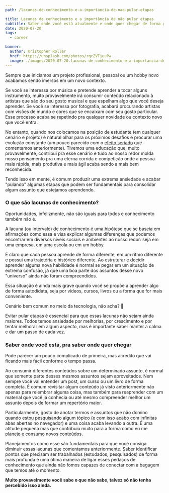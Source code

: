 ```yaml
---
path: /lacunas-de-conhecimento-e-a-importancia-de-nao-pular-etapas

title: Lacunas de conhecimento e a importância de não pular etapas
subtitle: Saber onde você está atualmente e onde quer chegar de forma gradual pode ser uma boa forma de se organizar e evitar conhecimentos desconexos
date: 2020-07-20
tags:
  - career

banner:
  author: Kristopher Roller
  href: https://unsplash.com/photos/rgrZVTjuuPw
  image: ./images/2020-07-20.lacunas-de-conhecimento-e-a-importancia-de-nao-pular-etapas/banner.jpg
---
```


Sempre que iniciamos um projeto profissional, pessoal ou um hobby novo acabamos sendo imersos em um novo contexto.

Se você se interessa por música e pretende aprender a tocar alguns instrumento, muito provavelmente irá consumir conteúdo relacionado à artistas que são do seu gosto musical e que espelham algo que você deseja aprender. Se você se interessa por fotografia, acabará procurando artistas com visões de mundo e cores que se encaixam com seu gosto particular. Esse processo acaba se repetindo pra qualquer novidade ou contexto novo que você entra.

No entanto, quando nos colocamos na posição de estudante (em qualquer cenário e projeto) é natural olhar para os próximos desafios e procurar uma evolução constante (um pouco parecido com o [efeito seriado](/titulos-de-cargos-realmente-importam) que comentamos anteriormente). Tivemos uma educação que, muito provavelmente, contribui pra esse cenário e tudo ao nosso redor molda nosso pensamento pra uma eterna corrida e competição onde a pessoa mais rápida, mais produtiva e mais ágil acaba sendo a mais bem reconhecida.

Tendo isso em mente, é comum produzir uma extrema ansiedade e acabar "pulando" algumas etapas que podem ser fundamentais para consolidar algum assunto que estejamos aprendendo.

### O que são lacunas de conhecimento?
Oportunidades, infelizmente, não são iguais para todos e conhecimento também não é.

A lacuna (ou intervalo) de conhecimento é uma hipótese que se baseia em afirmações como essa e visa explicar algumas diferenças que podemos encontrar em diversos níveis sociais e ambientes ao nosso redor: seja em uma empresa, em uma escola ou em um hobby.

É claro que cada pessoa aprende de forma diferente, em um ritmo diferente e possui uma trajetória e histórico diferente. Ao estruturar e decidir aprender alguma nova habilidade é normal se pegar em um situação de extrema confusão, já que uma boa parte dos assuntos desse novo "universo" ainda não foram compreendidos.

Essa situação é ainda mais grave quando você se propõe a aprender algo de forma autodidata, seja por vídeos, cursos, livros ou a forma que for mais conveniente.

Cenário bem comum no meio da tecnologia, não acha? 🤔

Evitar pular etapas é essencial para que essas lacunas não sejam ainda maiores. Todos temos ansiedade por melhorias, por crescimento e por tentar melhorar em algum aspecto, mas é importante saber manter a calma e dar um passo de cada vez.

### Saber onde você está, pra saber onde quer chegar
Pode parecer um pouco complicado de primeira, mas acredito que vai ficando mais fácil conforme o tempo passa.

Ao consumir diferentes conteúdos sobre um determinado assunto, é normal que somente parte desses mesmos assuntos sejam aproveitados. Nem sempre você vai entender um post, um curso ou um livro de forma completa. É comum revisitar algum conteúdo já visto anteriormente não apenas para relembrar alguma coisa, mas também para reaprender com um material que você já conhecia ou até mesmo compreender melhor um assunto depois de formar um repertório maior.

Particularmente, gosto de anotar termos e assuntos que não domino quando estou pesquisando algum tópico (e com isso acabo com infinitas abas abertas no navegador) e uma coisa acaba levando a outra. É uma atitude pequena mas que contribuiu muito para a forma como eu me planejo e consumo novos conteúdos.

Planejamentos como esse são fundamentais para que você consiga diminuir essas lacunas que comentamos anteriormente. Saber identificar pontos que precisam ser trabalhados (estudados, pesquisados) de forma mais profunda é uma ótima maneira de ligar esses pedaços de conhecimento que ainda não fomos capazes de conectar com a bagagem que temos até o momento.

**Muito provavelmente você sabe o que não sabe, talvez só não tenha percebido isso ainda.**
